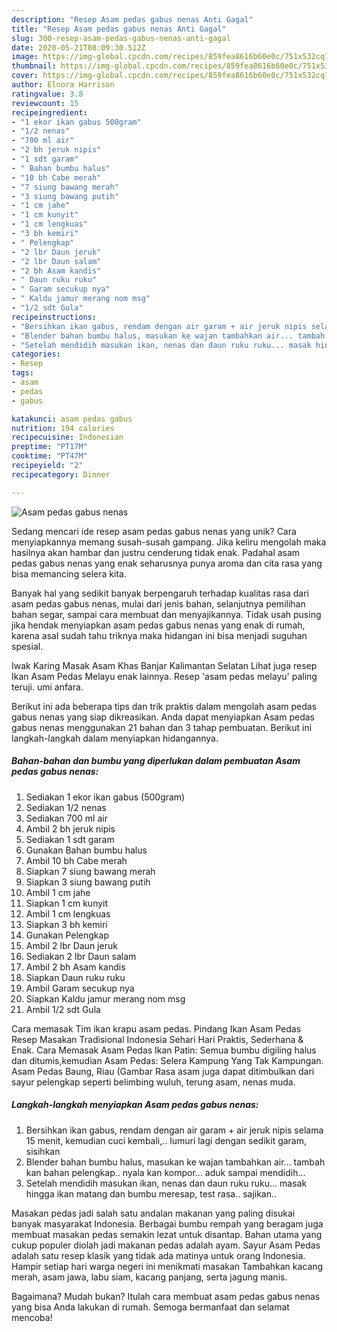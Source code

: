 ```yaml
---
description: "Resep Asam pedas gabus nenas Anti Gagal"
title: "Resep Asam pedas gabus nenas Anti Gagal"
slug: 300-resep-asam-pedas-gabus-nenas-anti-gagal
date: 2020-05-21T08:09:30.512Z
image: https://img-global.cpcdn.com/recipes/859fea8616b60e0c/751x532cq70/asam-pedas-gabus-nenas-foto-resep-utama.jpg
thumbnail: https://img-global.cpcdn.com/recipes/859fea8616b60e0c/751x532cq70/asam-pedas-gabus-nenas-foto-resep-utama.jpg
cover: https://img-global.cpcdn.com/recipes/859fea8616b60e0c/751x532cq70/asam-pedas-gabus-nenas-foto-resep-utama.jpg
author: Elnora Harrison
ratingvalue: 3.8
reviewcount: 15
recipeingredient:
- "1 ekor ikan gabus 500gram"
- "1/2 nenas"
- "700 ml air"
- "2 bh jeruk nipis"
- "1 sdt garam"
- " Bahan bumbu halus"
- "10 bh Cabe merah"
- "7 siung bawang merah"
- "3 siung bawang putih"
- "1 cm jahe"
- "1 cm kunyit"
- "1 cm lengkuas"
- "3 bh kemiri"
- " Pelengkap"
- "2 lbr Daun jeruk"
- "2 lbr Daun salam"
- "2 bh Asam kandis"
- " Daun ruku ruku"
- " Garam secukup nya"
- " Kaldu jamur merang nom msg"
- "1/2 sdt Gula"
recipeinstructions:
- "Bersihkan ikan gabus, rendam dengan air garam + air jeruk nipis selama 15 menit, kemudian cuci kembali,.. lumuri lagi dengan sedikit garam, sisihkan"
- "Blender bahan bumbu halus, masukan ke wajan tambahkan air... tambah kan bahan pelengkap.. nyala kan kompor... aduk sampai mendidih..."
- "Setelah mendidih masukan ikan, nenas dan daun ruku ruku... masak hingga ikan matang dan bumbu meresap, test rasa.. sajikan.."
categories:
- Resep
tags:
- asam
- pedas
- gabus

katakunci: asam pedas gabus 
nutrition: 194 calories
recipecuisine: Indonesian
preptime: "PT17M"
cooktime: "PT47M"
recipeyield: "2"
recipecategory: Dinner

---
```



![Asam pedas gabus nenas](https://img-global.cpcdn.com/recipes/859fea8616b60e0c/751x532cq70/asam-pedas-gabus-nenas-foto-resep-utama.jpg)

Sedang mencari ide resep asam pedas gabus nenas yang unik? Cara menyiapkannya memang susah-susah gampang. Jika keliru mengolah maka hasilnya akan hambar dan justru cenderung tidak enak. Padahal asam pedas gabus nenas yang enak seharusnya punya aroma dan cita rasa yang bisa memancing selera kita.

Banyak hal yang sedikit banyak berpengaruh terhadap kualitas rasa dari asam pedas gabus nenas, mulai dari jenis bahan, selanjutnya pemilihan bahan segar, sampai cara membuat dan menyajikannya. Tidak usah pusing jika hendak menyiapkan asam pedas gabus nenas yang enak di rumah, karena asal sudah tahu triknya maka hidangan ini bisa menjadi suguhan spesial.

Iwak Karing Masak Asam Khas Banjar Kalimantan Selatan Lihat juga resep Ikan Asam Pedas Melayu enak lainnya. Resep &#39;asam pedas melayu&#39; paling teruji. umi anfara.


Berikut ini ada beberapa tips dan trik praktis dalam mengolah asam pedas gabus nenas yang siap dikreasikan. Anda dapat menyiapkan Asam pedas gabus nenas menggunakan 21 bahan dan 3 tahap pembuatan. Berikut ini langkah-langkah dalam menyiapkan hidangannya.

<!--inarticleads1-->

##### Bahan-bahan dan bumbu yang diperlukan dalam pembuatan Asam pedas gabus nenas:

1. Sediakan 1 ekor ikan gabus (500gram)
1. Sediakan 1/2 nenas
1. Sediakan 700 ml air
1. Ambil 2 bh jeruk nipis
1. Sediakan 1 sdt garam
1. Gunakan  Bahan bumbu halus
1. Ambil 10 bh Cabe merah
1. Siapkan 7 siung bawang merah
1. Siapkan 3 siung bawang putih
1. Ambil 1 cm jahe
1. Siapkan 1 cm kunyit
1. Ambil 1 cm lengkuas
1. Siapkan 3 bh kemiri
1. Gunakan  Pelengkap
1. Ambil 2 lbr Daun jeruk
1. Sediakan 2 lbr Daun salam
1. Ambil 2 bh Asam kandis
1. Siapkan  Daun ruku ruku
1. Ambil  Garam secukup nya
1. Siapkan  Kaldu jamur merang nom msg
1. Ambil 1/2 sdt Gula


Cara memasak Tim ikan krapu asam pedas. Pindang Ikan Asam Pedas Resep Masakan Tradisional Indonesia Sehari Hari Praktis, Sederhana &amp; Enak. Cara Memasak Asam Pedas Ikan Patin: Semua bumbu digiling halus dan ditumis,kemudian Asam Pedas: Selera Kampung Yang Tak Kampungan. Asam Pedas Baung, Riau (Gambar Rasa asam juga dapat ditimbulkan dari sayur pelengkap seperti belimbing wuluh, terung asam, nenas muda. 

<!--inarticleads2-->

##### Langkah-langkah menyiapkan Asam pedas gabus nenas:

1. Bersihkan ikan gabus, rendam dengan air garam + air jeruk nipis selama 15 menit, kemudian cuci kembali,.. lumuri lagi dengan sedikit garam, sisihkan
1. Blender bahan bumbu halus, masukan ke wajan tambahkan air... tambah kan bahan pelengkap.. nyala kan kompor... aduk sampai mendidih...
1. Setelah mendidih masukan ikan, nenas dan daun ruku ruku... masak hingga ikan matang dan bumbu meresap, test rasa.. sajikan..


Masakan pedas jadi salah satu andalan makanan yang paling disukai banyak masyarakat Indonesia. Berbagai bumbu rempah yang beragam juga membuat masakan pedas semakin lezat untuk disantap. Bahan utama yang cukup populer diolah jadi makanan pedas adalah ayam. Sayur Asam Pedas adalah satu resep klasik yang tidak ada matinya untuk orang Indonesia. Hampir setiap hari warga negeri ini menikmati masakan Tambahkan kacang merah, asam jawa, labu siam, kacang panjang, serta jagung manis. 

Bagaimana? Mudah bukan? Itulah cara membuat asam pedas gabus nenas yang bisa Anda lakukan di rumah. Semoga bermanfaat dan selamat mencoba!

